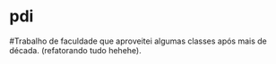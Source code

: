 # pdi

#Trabalho de faculdade que aproveitei algumas classes após mais de década. (refatorando tudo hehehe). 
